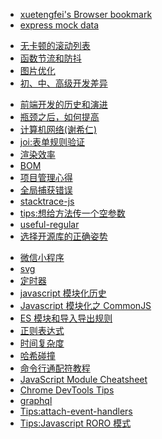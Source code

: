- [xuetengfei's Browser bookmark](Progress/Static-hosting.md)
- [express mock data](Progress/mockData.md)
<!-- - [Javascript Proxy](Progress/javascript-Proxy.md) -->
- [无卡顿的滚动列表](Progress/make-infinite-scroll.md)
- [函数节流和防抖](Progress/throttle-deBounce.md)
- [图片优化](Progress/Picture-optimization.md)
- [初、中、高级开发差异](Progress/junior-mid-senior.md)
<!-- - [按需加载 @babel/polyfill](Progress/babel-polyfill.md) -->
<!-- - [抽象语法树(AST)](Progress/javascript-ast.md) -->
- [前端开发的历史和演进](Progress/FE-evolution.md)
- [瓶颈之后，如何提高](Progress/about-improve.md)
- [计算机网络(谢希仁)](Progress/computer-network-book.md)
- [joi:表单规则验证](Progress/Object-Schema-Validation.md)
- [渲染效率](Progress/Rendering-efficiency.md)
- [BOM](Progress/web-BOM.md)
- [项目管理心得](Progress/Experience-of-Project-Management.md)
- [全局捕获错误](Progress/handle-error.md)
- [stacktrace-js](Progress/stacktrace-js.md)
- [tips:想给方法传一个空参数](Progress/transmit-Empty-parameter.md)
- [useful-regular](Progress/useful-regular-expression.md)
- [选择开源库的正确姿势](Progress/Select-Open-Source-Library.md)
<!-- - [移动端解决方案](Progress/Mobile-Devices.md) -->
- [微信小程序](Progress/wechat-mini-app.md)
- [svg](Progress/svg.md)
- [定时器](Progress/timer.md)
- [javascript 模块化历史](Progress/Modularization.md)
- [Javascript 模块化之 CommonJS](Progress/CommonJS-Standard.md)
- [ES 模块和导入导出规则](Progress/es-module.md)
- [正则表达式](Progress/Regex.md)
- [时间复杂度](Progress/Time-Complexity.md)
- [哈希碰撞](Progress/Hash-collision.md)
- [命令行通配符教程](Progress/wildcards.md)
- [JavaScript Module Cheatsheet](Progress/Module-Cheatsheet.md)
- [Chrome DevTools Tips](Progress/Chrome-DevTools-Tips.md)
- [graphql](Progress/graphql.md)
- [Tips:attach-event-handlers](Progress/attach-event-handlers-inside-other-handlers.md)
- [Tips:Javascript RORO 模式](Progress/Javascript-RORO.md)
<!-- - [csrf-attacks](Progress/csrf-attacks.md) -->
<!-- - [js 错误的学习方法](Progress/Wrong-Learning-JS-sMethod.md) -->
<!-- - [关于 return](Progress/use-return.md) -->
<!-- - [finally](Progress/finally.md) -->
<!-- - [proxy](React/create-react-app?id=proxy-与-前后端联调) -->
<!-- - [布尔值的真假](Progress/falsely.md) -->
<!-- 1. [A Brief History of Modularity](https://ponyfoo.com/articles/brief-history-of-modularity) -->
<!-- - [温故知新](Progress/Review.md) -->